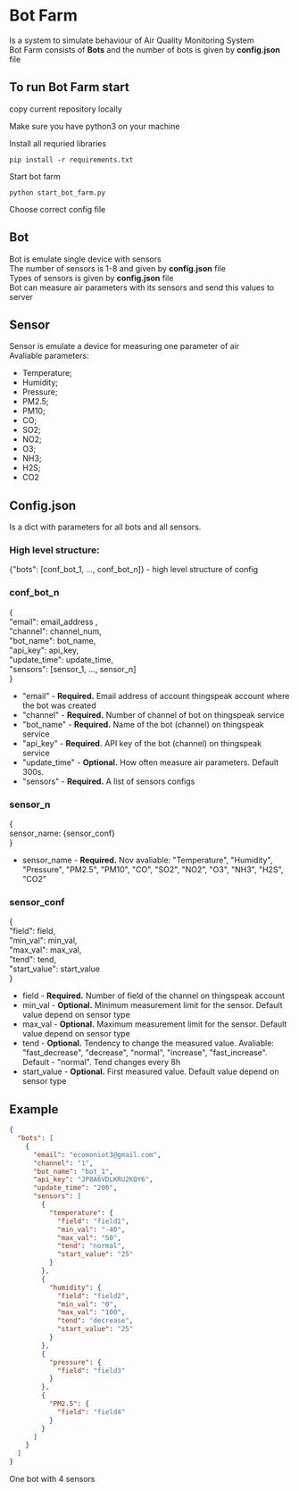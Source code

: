 # Bot Farm 
Is a system to simulate behaviour of Air Quality Monitoring System  
Bot Farm consists of **Bots** and the number of bots is given by **config.json** file  

## To run Bot Farm start 
copy current repository locally  

Make sure you have python3 on your machine

Install all requried libraries  
```
pip install -r requirements.txt  
```
Start bot farm
```
python start_bot_farm.py  
```
Choose correct config file

## Bot
Bot is emulate single device with sensors  
The number of sensors is 1-8 and given by **config.json** file  
Types of sensors is given by **config.json** file  
Bot can measure air parameters with its sensors and send this values to server  


## Sensor
Sensor is emulate a device for measuring one parameter of air  
Avaliable parameters:
- Temperature;
- Humidity;
- Pressure;
- PM2.5;
- PM10;
- CO;
- SO2;
- NO2;
- O3;
- NH3;
- H2S;
- CO2

## Config.json
Is a dict with parameters for all bots and all sensors.

### High level structure:  
{"bots": [conf_bot_1, ..., conf_bot_n]} - high level structure of config  
  
### conf_bot_n

{  
  "email": email_address ,  
  "channel": channel_num,  
  "bot_name": bot_name,  
  "api_key": api_key,  
  "update_time": update_time,  
  "sensors": [sensor_1, ..., sensor_n]  
 }  


- "email" - **Required.** Email address of account thingspeak account where the bot was created
- "channel" - **Required.** Number of channel of bot on thingspeak service
- "bot_name" - **Required.** Name of the bot (channel) on thingspeak service
- "api_key" - **Required.** API key of the bot (channel) on thingspeak service
- "update_time" - **Optional.** How often measure air parameters. Default 300s.
- "sensors" - **Required.** A list of sensors configs

### sensor_n

{  
  sensor_name: {sensor_conf}  
}  

- sensor_name - **Required.** Nov avaliable: "Temperature", "Humidity", "Pressure", "PM2.5", "PM10", "CO", "SO2", "NO2", "O3", "NH3", "H2S", "CO2"  
  
### sensor_conf  

{  
  "field": field,  
  "min_val": min_val,  
  "max_val": max_val,  
  "tend": tend,  
  "start_value": start_value  
}  

- field - **Required.** Number of field of the channel on thingspeak account  
- min_val - **Optional.** Minimum measurement limit for the sensor. Default value depend on sensor type  
- max_val - **Optional.** Maximum measurement limit for the sensor. Default value depend on sensor type  
- tend - **Optional.** Tendency to change the measured value. Avaliable: "fast_decrease", "decrease", "normal", "increase", "fast_increase". Default - "normal". Tend changes every 8h  
- start_value - **Optional.** First measured value. Default value depend on sensor type  

## Example
```json
{  
  "bots": [  
    {  
      "email": "ecomoniot3@gmail.com",  
      "channel": "1",  
      "bot_name": "bot_1",  
      "api_key": "JP8A6VDLKRU2KQY6",  
      "update_time": "200",  
      "sensors": [  
        {  
          "temperature": {  
            "field": "field1",  
            "min_val": "-40",  
            "max_val": "50",  
            "tend": "normal",  
            "start_value": "25"  
          }  
        },  
        {  
          "humidity": {  
            "field": "field2",  
            "min_val": "0",  
            "max_val": "100",  
            "tend": "decrease",  
            "start_value": "25"  
          }  
        },  
        {  
          "pressure": {  
            "field": "field3"  
          }  
        },  
        {  
          "PM2.5": {  
            "field": "field4"  
          }  
        }  
      ]  
    }  
  ]  
}  
```
One bot with 4 sensors
